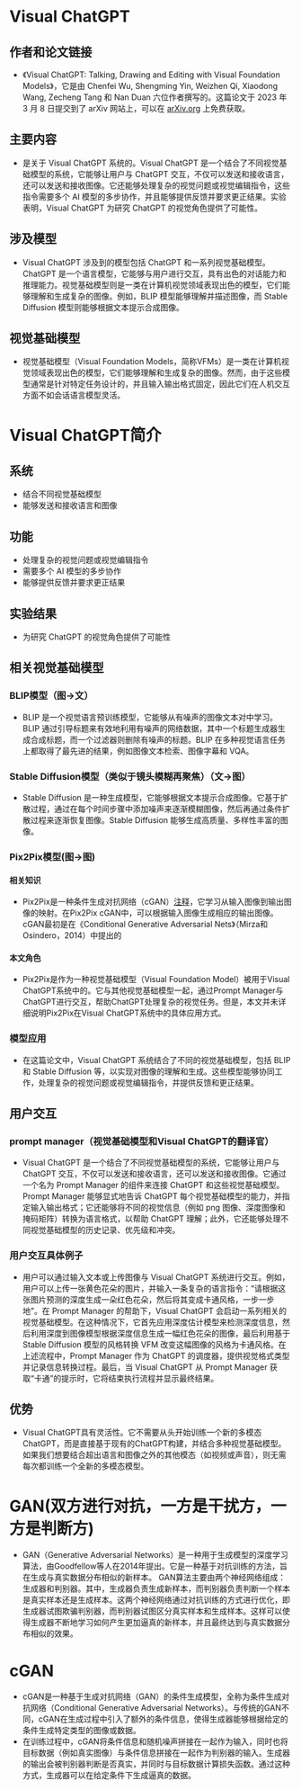# Visual ChatGPT                




## 作者和论文链接
- 《Visual ChatGPT: Talking, Drawing and Editing with Visual Foundation Models》，它是由 Chenfei Wu, Shengming Yin, Weizhen Qi, Xiaodong Wang, Zecheng Tang 和 Nan Duan 六位作者撰写的。这篇论文于 2023 年 3 月 8 日提交到了 arXiv 网站上，可以在 [arXiv.org](https://arxiv.org/abs/2303.04671) 上免费获取。

## 主要内容 
- 是关于 Visual ChatGPT 系统的。Visual ChatGPT 是一个结合了不同视觉基础模型的系统，它能够让用户与 ChatGPT 交互，不仅可以发送和接收语言，还可以发送和接收图像。它还能够处理复杂的视觉问题或视觉编辑指令，这些指令需要多个 AI 模型的多步协作，并且能够提供反馈并要求更正结果。实验表明，Visual ChatGPT 为研究 ChatGPT 的视觉角色提供了可能性。

## 涉及模型
- Visual ChatGPT 涉及到的模型包括 ChatGPT 和一系列视觉基础模型。ChatGPT 是一个语言模型，它能够与用户进行交互，具有出色的对话能力和推理能力。视觉基础模型则是一类在计算机视觉领域表现出色的模型，它们能够理解和生成复杂的图像。例如，BLIP 模型能够理解并描述图像，而 Stable Diffusion 模型则能够根据文本提示合成图像。

## 视觉基础模型
- 视觉基础模型（Visual Foundation Models，简称VFMs）是一类在计算机视觉领域表现出色的模型，它们能够理解和生成复杂的图像。然而，由于这些模型通常是针对特定任务设计的，并且输入输出格式固定，因此它们在人机交互方面不如会话语言模型灵活。

# Visual ChatGPT简介

## 系统
- 结合不同视觉基础模型
- 能够发送和接收语言和图像

## 功能
- 处理复杂的视觉问题或视觉编辑指令
- 需要多个 AI 模型的多步协作
- 能够提供反馈并要求更正结果

## 实验结果
- 为研究 ChatGPT 的视觉角色提供了可能性


## 相关视觉基础模型

### BLIP模型（图->文）
  - BLIP 是一个视觉语言预训练模型，它能够从有噪声的图像文本对中学习。BLIP 通过引导标题来有效地利用有噪声的网络数据，其中一个标题生成器生成合成标题，而一个过滤器则删除有噪声的标题。BLIP 在多种视觉语言任务上都取得了最先进的结果，例如图像文本检索、图像字幕和 VQA。

### Stable Diffusion模型（类似于镜头模糊再聚焦）（文->图）
  - Stable Diffusion 是一种生成模型，它能够根据文本提示合成图像。它基于扩散过程，通过在每个时间步骤中添加噪声来逐渐模糊图像，然后再通过条件扩散过程来逐渐恢复图像。Stable Diffusion 能够生成高质量、多样性丰富的图像。

### Pix2Pix模型(图->图)
#### 相关知识
  - Pix2Pix是一种条件生成对抗网络（cGAN）[注释](#cGAN)，它学习从输入图像到输出图像的映射。在Pix2Pix cGAN中，可以根据输入图像生成相应的输出图像。cGAN最初是在《Conditional Generative Adversarial Nets》（Mirza和Osindero，2014）中提出的
#### 本文角色
  - Pix2Pix是作为一种视觉基础模型（Visual Foundation Model）被用于Visual ChatGPT系统中的。它与其他视觉基础模型一起，通过Prompt Manager与ChatGPT进行交互，帮助ChatGPT处理复杂的视觉任务。但是，本文并未详细说明Pix2Pix在Visual ChatGPT系统中的具体应用方式。


### 模型应用
  - 在这篇论文中，Visual ChatGPT 系统结合了不同的视觉基础模型，包括 BLIP 和 Stable Diffusion 等，以实现对图像的理解和生成。这些模型能够协同工作，处理复杂的视觉问题或视觉编辑指令，并提供反馈和更正结果。

## 用户交互

### prompt manager（视觉基础模型和Visual ChatGPT的翻译官）
  - Visual ChatGPT 是一个结合了不同视觉基础模型的系统，它能够让用户与 ChatGPT 交互，不仅可以发送和接收语言，还可以发送和接收图像。它通过一个名为 Prompt Manager 的组件来连接 ChatGPT 和这些视觉基础模型。Prompt Manager 能够显式地告诉 ChatGPT 每个视觉基础模型的能力，并指定输入输出格式；它还能够将不同的视觉信息（例如 png 图像、深度图像和掩码矩阵）转换为语言格式，以帮助 ChatGPT 理解；此外，它还能够处理不同视觉基础模型的历史记录、优先级和冲突。
### 用户交互具体例子
  - 用户可以通过输入文本或上传图像与 Visual ChatGPT 系统进行交互。例如，用户可以上传一张黄色花朵的图片，并输入一条复杂的语言指令：“请根据这张图片预测的深度生成一朵红色花朵，然后将其变成卡通风格，一步一步地”。在 Prompt Manager 的帮助下，Visual ChatGPT 会启动一系列相关的视觉基础模型。在这种情况下，它首先应用深度估计模型来检测深度信息，然后利用深度到图像模型根据深度信息生成一幅红色花朵的图像，最后利用基于 Stable Diffusion 模型的风格转换 VFM 改变这幅图像的风格为卡通风格。在上述流程中，Prompt Manager 作为 ChatGPT 的调度器，提供视觉格式类型并记录信息转换过程。最后，当 Visual ChatGPT 从 Prompt Manager 获取“卡通”的提示时，它将结束执行流程并显示最终结果。


## 优势
- Visual ChatGPT具有灵活性。它不需要从头开始训练一个新的多模态ChatGPT，而是直接基于现有的ChatGPT构建，并结合多种视觉基础模型。如果我们想要结合超出语言和图像之外的其他模态（如视频或声音），则无需每次都训练一个全新的多模态模型。


# GAN(双方进行对抗，一方是干扰方，一方是判断方)
- GAN（Generative Adversarial Networks）是一种用于生成模型的深度学习算法，由Goodfellow等人在2014年提出。它是一种基于对抗训练的方法，旨在生成与真实数据分布相似的新样本。 GAN算法主要由两个神经网络组成：生成器和判别器。其中，生成器负责生成新样本，而判别器负责判断一个样本是真实样本还是生成样本。这两个神经网络通过对抗训练的方式进行优化，即生成器试图欺骗判别器，而判别器试图区分真实样本和生成样本。这样可以使得生成器不断地学习如何产生更加逼真的新样本，并且最终达到与真实数据分布相似的效果。

# cGAN
- cGAN是一种基于生成对抗网络（GAN）的条件生成模型，全称为条件生成对抗网络（Conditional Generative Adversarial Networks）。与传统的GAN不同，cGAN在生成过程中引入了额外的条件信息，使得生成器能够根据给定的条件生成特定类型的图像或数据。
- 在训练过程中，cGAN将条件信息和随机噪声拼接在一起作为输入，同时也将目标数据（例如真实图像）与条件信息拼接在一起作为判别器的输入。生成器的输出会被判别器判断是否真实，并同时与目标数据计算损失函数。通过这种方式，生成器可以在给定条件下生成逼真的数据。

